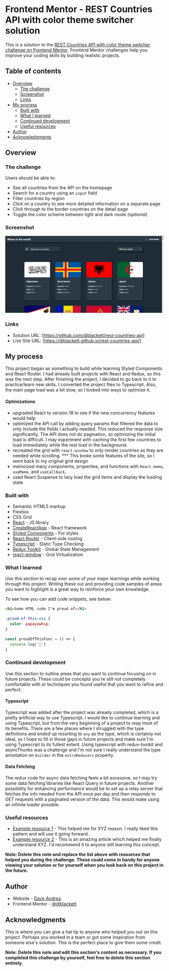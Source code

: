 # Frontend Mentor - REST Countries API with color theme switcher solution

This is a solution to the [REST Countries API with color theme switcher challenge on Frontend Mentor](https://www.frontendmentor.io/challenges/rest-countries-api-with-color-theme-switcher-5cacc469fec04111f7b848ca). Frontend Mentor challenges help you improve your coding skills by building realistic projects.

## Table of contents

- [Overview](#overview)
  - [The challenge](#the-challenge)
  - [Screenshot](#screenshot)
  - [Links](#links)
- [My process](#my-process)
  - [Built with](#built-with)
  - [What I learned](#what-i-learned)
  - [Continued development](#continued-development)
  - [Useful resources](#useful-resources)
- [Author](#author)
- [Acknowledgments](#acknowledgments)


## Overview

### The challenge

Users should be able to:

- See all countries from the API on the homepage
- Search for a country using an `input` field
- Filter countries by region
- Click on a country to see more detailed information on a separate page
- Click through to the border countries on the detail page
- Toggle the color scheme between light and dark mode *(optional)*

### Screenshot

![](./public/countries-website-screenshot.webp)

### Links

- Solution URL: [https://github.com/djblackett/rest-countries-api]
- Live Site URL: [https://djblackett.github.io/rest-countries-api/]

## My process

This project began as something to build while learning Styled Components and React Router. I had already built projects with React and Redux, so this was the next step. After finishing the project, I decided to go back to it to practice/learn new skills. I converted the project files to Typescript. Also, the main page load was a bit slow, so I looked into ways to optimize it.

#### Optimizations

- upgraded React to version 18 to see if the new concurrency features would help
- optimized the API call by adding query params that filtered the data to only include the fields I actually needed.
This reduced the response size significantly. The API does not do pagination, so optimizing the initial load is difficult. I may experiment with caching the first few countries to load immediately while the rest load in the background.  
- recreated the grid with `react-window` to only render countries as they are needed while scrolling. *** This broke some features of the site, so I went back to my original grid design
- memoized many components, properties, and functions with `React.memo`, `useMemo`, and `useCallback`.
- used React Suspense to lazy load the grid items and display the loading state

### Built with

- Semantic HTML5 markup
- Flexbox
- CSS Grid
- [React](https://reactjs.org/) - JS library
- [CreateReactApp](https://create-react-app.dev/) - React framework
- [Styled Components](https://styled-components.com/) - For styles
- [React Router](https://reactrouter.com/) - Client-side routing
- [Typescript](https://www.typescriptlang.org/) - Static Type Checking
- [Redux Toolkit](https://redux-toolkit.js.org/) - Global State Management
- [react-window](https://react-window.vercel.app/) - Grid Virtualization


### What I learned

Use this section to recap over some of your major learnings while working through this project. Writing these out and providing code samples of areas you want to highlight is a great way to reinforce your own knowledge.

To see how you can add code snippets, see below:

```html
<h1>Some HTML code I'm proud of</h1>
```

```css
.proud-of-this-css {
  color: papayawhip;
}
```

```js
const proudOfThisFunc = () => {
  console.log('🎉')
}
```


### Continued development

Use this section to outline areas that you want to continue focusing on in future projects. These could be concepts you're still not completely comfortable with or techniques you found useful that you want to refine and perfect.

#### Typescript

Typescript was added after the project was already completed, which is a pretty artificial way to use Typescript. I would like to continue learning and using Typescript, but from the very beginning of a project to reap most of its benefits. There are a few places where I struggled with the type definitions and ended up resorting to `any` as the type, which is certainly not ideal, so I hope to fill in those gaps in future projects and make sure I'm using Typescript to its fullest extent. Using typescript with redux-toolkit and asyncThunks was a challenge and I'm not sure I really understand the type annotation on `builder` in the `extraReducers` property.

#### Data Fetching

The redux code for async data fetching feels a bit excessive, so I may try some data fetching libraries like React Query in future projects. Another possibility for enhancing performance would be to set up a relay server that fetches the info needed from the API once per day and then responds to GET requests with a paginated version of the data. This would make using an infinite loader possible.



### Useful resources

- [Example resource 1](https://www.example.com) - This helped me for XYZ reason. I really liked this pattern and will use it going forward.
- [Example resource 2](https://www.example.com) - This is an amazing article which helped me finally understand XYZ. I'd recommend it to anyone still learning this concept.

**Note: Delete this note and replace the list above with resources that helped you during the challenge. These could come in handy for anyone viewing your solution or for yourself when you look back on this project in the future.**

## Author

- Website - [Dave Andrea](https://daveandrea.com)
- Frontend Mentor - [@djblackett](https://www.frontendmentor.io/profile/djblackett)


## Acknowledgments

This is where you can give a hat tip to anyone who helped you out on this project. Perhaps you worked in a team or got some inspiration from someone else's solution. This is the perfect place to give them some credit.

**Note: Delete this note and edit this section's content as necessary. If you completed this challenge by yourself, feel free to delete this section entirely.**
